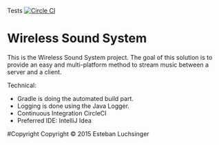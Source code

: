 Tests [![Circle CI](https://circleci.com/gh/eluchsinger/WirelessSoundSystem/tree/master-gradle.svg?style=svg&circle-token=2042a347bcc464e27835253f754febbbb2eb08e6)](https://circleci.com/gh/eluchsinger/WirelessSoundSystem/tree/master-gradle)

# Wireless Sound System
This is the Wireless Sound System project.
The goal of this solution is to provide an easy and multi-platform method to stream music between a server and a client.


Technical:
- Gradle is doing the automated build part.
- Logging is done using the Java Logger.
- Continuous Integration CircleCI
- Preferred IDE: IntelliJ Idea

#Copyright
Copyright © 2015 Esteban Luchsinger
